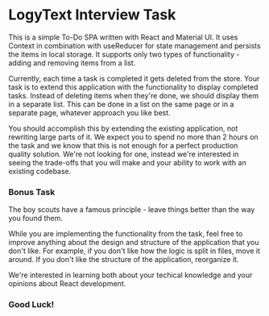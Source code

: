 # LogyText Interview Task

This is a simple To-Do SPA written with React and Material UI. It uses Context in combination with useReducer for state management and persists the items in local storage. It supports only two types of functionality - adding and removing items from a list.

Currently, each time a task is completed it gets deleted from the store. Your task is to extend this application with the functionality to display completed tasks. Instead of deleting items when they're done, we should display them in a separate list. This can be done in a list on the same page or in a separate page, whatever approach you like best.

You should accomplish this by extending the existing application, not rewriting large parts of it. We expect you to spend no more than 2 hours on the task and we know that this is not enough for a perfect production quality solution. We're not looking for one, instead we're interested in seeing the trade-offs that you will make and your ability to work with an existing codebase.

### Bonus Task

The boy scouts have a famous principle - leave things better than the way you found them.

While you are implementing the functionality from the task, feel free to improve anything about the design and structure of the application that you don't like. For example, if you don't like how the logic is split in files, move it around. If you don't like the structure of the application, reorganize it.

We're interested in learning both about your techical knowledge and your opinions about React development.

### Good Luck!